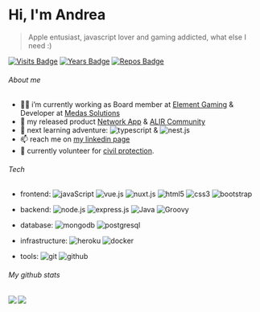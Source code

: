 # Hi, I'm Andrea
> Apple entusiast, javascript lover and gaming addicted, what else I need :)

[![Visits Badge](https://badges.pufler.dev/visits/andreacw5/andreacw5)](https://badges.pufler.dev)
[![Years Badge](https://badges.pufler.dev/years/andreacw5)](https://badges.pufler.dev)
[![Repos Badge](https://badges.pufler.dev/repos/andreacw5)](https://badges.pufler.dev)

###### About me
- 👨‍💻 i’m currently working as Board member at [Element Gaming](http://https://www.element-gaming.eu) & Developer at [Medas Solutions](https://medas-solutions.it/)
- ‍🌟 my released product [Network App](https://app.element-gaming.eu/) & [ALIR Community](https://alir.community/)
- 🌱 next learning adventure: ![typescript](https://img.shields.io/badge/-Typescript-black?style=flat-square&logo=typescript) & ![nest.js](https://img.shields.io/badge/-Nestjs-black?style=flat-square&logo=nestjs)
- 📫 reach me on [my linkedin page](https://www.linkedin.com/in/andrea-tombolato-57147986/)
- 🚣 currently volunteer for [civil protection](https://comune.settimomilanese.mi.it/category/protezione-civile/).

###### Tech
* frontend: 
![javaScript](https://img.shields.io/badge/-JavaScript-black?style=flat-square&logo=javascript)
![vue.js](https://img.shields.io/badge/-Vue-black?style=flat-square&logo=vue.js)
![nuxt.js](https://img.shields.io/badge/-Nuxt-black?style=flat-square&logo=nuxt.js)
![html5](https://img.shields.io/badge/-HTML5-black?style=flat-square&logo=html5&logoColor=white)
![css3](https://img.shields.io/badge/-CSS3-black?style=flat-square&logo=css3)
![bootstrap](https://img.shields.io/badge/-Bootstrap-black?style=flat-square&logo=bootstrap)

* backend:
![node.js](https://img.shields.io/badge/-Nodejs-black?style=flat-square&logo=Node.js)
![express.js](https://img.shields.io/badge/-Expressjs-black?style=flat-square&logo=Node.js)
![Java](https://img.shields.io/badge/-Java-black?style=flat-square&logo=java)
![Groovy](https://img.shields.io/badge/-Groovy-black?style=flat-square&logo=groovy)

* database:
![mongodb](https://img.shields.io/badge/-MongoDB-black?style=flat-square&logo=mongodb)
![postgresql](https://img.shields.io/badge/-PostgreSQL-black?style=flat-square&logo=postgresql)

* infrastructure:
![heroku](https://img.shields.io/badge/-Heroku-black?style=flat-square&logo=heroku)
![docker](https://img.shields.io/badge/-Docker-black?style=flat-square&logo=docker)
* tools:
![git](https://img.shields.io/badge/-Git-black?style=flat-square&logo=git)
![github](https://img.shields.io/badge/-GitHub-black?style=flat-square&logo=github)

###### My github stats
<a href="https://github.com/anuraghazra/github-readme-stats">
  <img align="left" src="https://github-readme-stats.vercel.app/api/top-langs/?username=andreacw5&layout=compact&theme=onedark&count_private=true" />
</a>
<a href="https://github.com/anuraghazra/convoychat">
  <img align="left" src="https://github-readme-stats.vercel.app/api?username=andreacw5&hide=issues&show_icons=true&count_private=true&theme=onedark&include_all_commits=true" />
</a>
